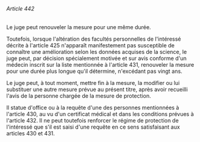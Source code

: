 ###### Article 442

Le juge peut renouveler la mesure pour une même durée.

Toutefois, lorsque l'altération des facultés personnelles de l'intéressé décrite à l'article 425 n'apparaît manifestement pas susceptible de connaître une amélioration selon les données acquises de la science, le juge peut, par décision spécialement motivée et sur avis conforme d'un médecin inscrit sur la liste mentionnée à l'article 431, renouveler la mesure pour une durée plus longue qu'il détermine, n'excédant pas vingt ans.

Le juge peut, à tout moment, mettre fin à la mesure, la modifier ou lui substituer une autre mesure prévue au présent titre, après avoir recueilli l'avis de la personne chargée de la mesure de protection.

Il statue d'office ou à la requête d'une des personnes mentionnées à l'article 430, au vu d'un certificat médical et dans les conditions prévues à l'article 432. Il ne peut toutefois renforcer le régime de protection de l'intéressé que s'il est saisi d'une requête en ce sens satisfaisant aux articles 430 et 431.

